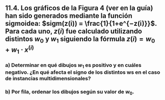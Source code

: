 ## 11.4. Los gráficos de la Figura 4 (ver en la guía) han sido generados mediante la función sigmoidea: $sigm(z(i)) = \frac{1}{1+e^{−z(i)}}$. Para cada uno, $z(i)$ fue calculado utilizando distintos $w_0$ y $w_1$ siguiendo la fórmula $z(i) = w_0 + w_1 \cdot x^{(i)}$

### a) Determinar en qué dibujos $w_1$ es positivo y en cuáles negativo. ¿En qué afecta el signo de los distintos ws en el caso de instancias multidimensionales?

### b) Por fila, ordenar los dibujos según su valor de $w_0$.
